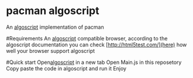 # pacman algoscript
An [algoscript](http://www.algoscript.info/) implementation of pacman

#Requirements
An [algoscript](http://www.algoscript.info/) compatible browser, according to the algoscript documentation you can check [http://html5test.com/](here) how well your browser support algoscript

#Quick start
Open[algoscript](http://www.algoscript.info/) in a new tab
Open Main.js in this reposetory
Copy paste the code in algoscript and run it
Enjoy
